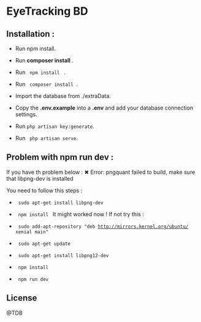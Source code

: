 # EyeTracking BD

## Installation :  
 

- Run npm install.
- Run <b> composer install </b>.


- Run <code> npm install </code> .
- Run <code> composer install </code>.
- Import the database from ./extraData.
- Copy the <b>.env.example</b> into a <b>.env</b> and add your database connection settings.
- Run <code>php artisan key:generate</code>.
- Run <code> php artisan serve</code>.


## Problem with npm run dev : 
If you have th problem below : 
  ✖ Error: pngquant failed to build, make sure that libpng-dev is installed

You need to follow this steps : 
- <code> sudo apt-get install libpng-dev </code>
- <code> npm install </code>
It might worked now ! If not try this : 

- <code> sudo add-apt-repository "deb http://mirrors.kernel.org/ubuntu/ xenial main"</code>
- <code> sudo apt-get update</code>
- <code> sudo apt-get install libpng12-dev</code>
- <code> npm install</code>
- <code> npm run dev </code>

## License


@TDB
